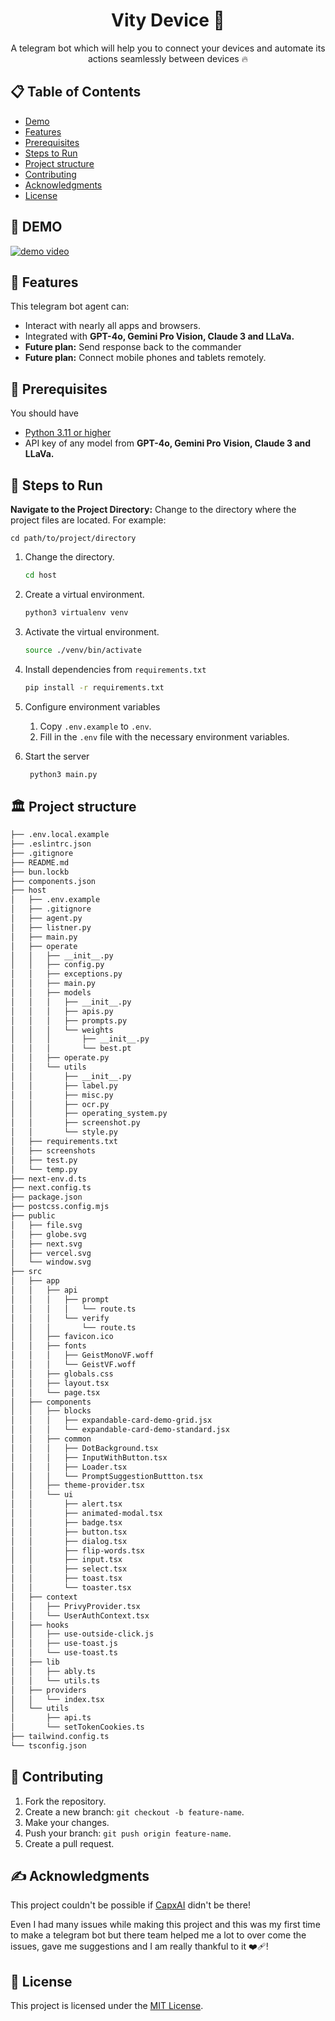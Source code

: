 <h1 align="center">Vity Device 🤖</h1>

<p align="center">A telegram bot which will help you to connect your devices and automate its actions seamlessly between devices 🔥</p>

## 📋 Table of Contents
- [Demo](#-demo)
- [Features](#-features)
- [Prerequisites](#-prerequisites)
- [Steps to Run](#-steps-to-run)
- [Project structure](#%EF%B8%8F-project-structure)
- [Contributing](#-contributing)
- [Acknowledgments](#-acknowledgments)
- [License](#-license)

## 🎥 DEMO

[![demo video](https://img.youtube.com/vi/PL2cr0tVX1U/0.jpg)](https://www.youtube.com/watch?v=PL2cr0tVX1U)

## 📙 Features
This telegram bot agent can:

- Interact with nearly all apps and browsers.
- Integrated with **GPT-4o, Gemini Pro Vision, Claude 3 and LLaVa.**
- **Future plan:** Send response back to the commander
- **Future plan:** Connect mobile phones and tablets remotely.

## 🫳 Prerequisites
You should have

- [Python 3.11 or higher](https://www.python.org/downloads/)
- API key of any model from **GPT-4o, Gemini Pro Vision, Claude 3 and LLaVa.**

## 👣 Steps to Run
**Navigate to the Project Directory:**
Change to the directory where the project files are located. For example:
```shell
cd path/to/project/directory
```

1. Change the directory.

   ```bash
   cd host
   ```

2. Create a virtual environment.

   ```bash
   python3 virtualenv venv
   ```

3. Activate the virtual environment.

   ```bash
   source ./venv/bin/activate
   ```

4. Install dependencies from `requirements.txt`

   ```bash
   pip install -r requirements.txt
   ```

5. Configure environment variables

    1. Copy `.env.example` to `.env`.
    2. Fill in the `.env` file with the necessary environment variables.

6. Start the server

   ```bash
    python3 main.py
   ```

## 🏛️ Project structure

```bash
├── .env.local.example
├── .eslintrc.json
├── .gitignore
├── README.md
├── bun.lockb
├── components.json
├── host
│   ├── .env.example
│   ├── .gitignore
│   ├── agent.py
│   ├── listner.py
│   ├── main.py
│   ├── operate
│   │   ├── __init__.py
│   │   ├── config.py
│   │   ├── exceptions.py
│   │   ├── main.py
│   │   ├── models
│   │   │   ├── __init__.py
│   │   │   ├── apis.py
│   │   │   ├── prompts.py
│   │   │   └── weights
│   │   │       ├── __init__.py
│   │   │       └── best.pt
│   │   ├── operate.py
│   │   └── utils
│   │       ├── __init__.py
│   │       ├── label.py
│   │       ├── misc.py
│   │       ├── ocr.py
│   │       ├── operating_system.py
│   │       ├── screenshot.py
│   │       └── style.py
│   ├── requirements.txt
│   ├── screenshots
│   ├── test.py
│   └── temp.py
├── next-env.d.ts
├── next.config.ts
├── package.json
├── postcss.config.mjs
├── public
│   ├── file.svg
│   ├── globe.svg
│   ├── next.svg
│   ├── vercel.svg
│   └── window.svg
├── src
│   ├── app
│   │   ├── api
│   │   │   ├── prompt
│   │   │   │   └── route.ts
│   │   │   └── verify
│   │   │       └── route.ts
│   │   ├── favicon.ico
│   │   ├── fonts
│   │   │   ├── GeistMonoVF.woff
│   │   │   └── GeistVF.woff
│   │   ├── globals.css
│   │   ├── layout.tsx
│   │   └── page.tsx
│   ├── components
│   │   ├── blocks
│   │   │   ├── expandable-card-demo-grid.jsx
│   │   │   └── expandable-card-demo-standard.jsx
│   │   ├── common
│   │   │   ├── DotBackground.tsx
│   │   │   ├── InputWithButton.tsx
│   │   │   ├── Loader.tsx
│   │   │   └── PromptSuggestionButtton.tsx
│   │   ├── theme-provider.tsx
│   │   └── ui
│   │       ├── alert.tsx
│   │       ├── animated-modal.tsx
│   │       ├── badge.tsx
│   │       ├── button.tsx
│   │       ├── dialog.tsx
│   │       ├── flip-words.tsx
│   │       ├── input.tsx
│   │       ├── select.tsx
│   │       ├── toast.tsx
│   │       └── toaster.tsx
│   ├── context
│   │   ├── PrivyProvider.tsx
│   │   └── UserAuthContext.tsx
│   ├── hooks
│   │   ├── use-outside-click.js
│   │   ├── use-toast.js
│   │   └── use-toast.ts
│   ├── lib
│   │   ├── ably.ts
│   │   └── utils.ts
│   ├── providers
│   │   └── index.tsx
│   └── utils
│       ├── api.ts
│       └── setTokenCookies.ts
├── tailwind.config.ts
└── tsconfig.json
```

## 🤗 Contributing
1. Fork the repository.
2. Create a new branch: `git checkout -b feature-name`.
3. Make your changes.
4. Push your branch: `git push origin feature-name`.
5. Create a pull request.

## ✍ Acknowledgments
This project couldn't be possible if [CapxAI](https://www.capx.ai/) didn't be there!

Even I had many issues while making this project and this was my first time to make a telegram bot but there team helped me a lot to over come the issues, gave me suggestions and I am really thankful to it ❤️‍🩹!

## 🧾 License
This project is licensed under the [MIT License](LICENSE).


